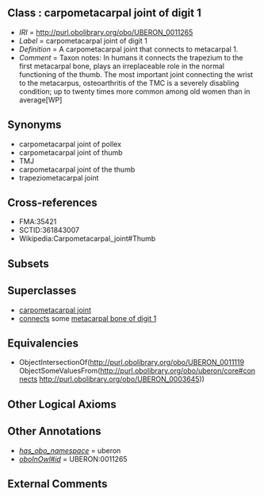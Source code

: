 
## Class : carpometacarpal joint of digit 1

 * *IRI* = http://purl.obolibrary.org/obo/UBERON_0011265
 * *Label* = carpometacarpal joint of digit 1
 * *Definition* = A carpometacarpal joint that connects to metacarpal 1. 
 * *Comment* = Taxon notes: In humans it connects the trapezium to the first metacarpal bone, plays an irreplaceable role in the normal functioning of the thumb. The most important joint connecting the wrist to the metacarpus, osteoarthritis of the TMC is a severely disabling condition; up to twenty times more common among old women than in average[WP]

## Synonyms

 * carpometacarpal joint of pollex
 * carpometacarpal joint of thumb
 * TMJ
 * carpometacarpal joint of the thumb
 * trapeziometacarpal joint

## Cross-references

 * FMA:35421
 * SCTID:361843007
 * Wikipedia:Carpometacarpal_joint#Thumb

## Subsets


## Superclasses

 * [carpometacarpal joint](../../UBERON/19/UBERON_0011119.md)
 * [connects](../../ts/core#connects.md) some [metacarpal bone of digit 1](../../UBERON/45/UBERON_0003645.md)

## Equivalencies

 * ObjectIntersectionOf(<http://purl.obolibrary.org/obo/UBERON_0011119> ObjectSomeValuesFrom(<http://purl.obolibrary.org/obo/uberon/core#connects> <http://purl.obolibrary.org/obo/UBERON_0003645>))

## Other Logical Axioms


## Other Annotations

 * *[has_obo_namespace](../../ce/oboInOwl#hasOBONamespace.md)* = uberon
 * *[oboInOwl#id](../../id/oboInOwl#id.md)* = UBERON:0011265

## External Comments

